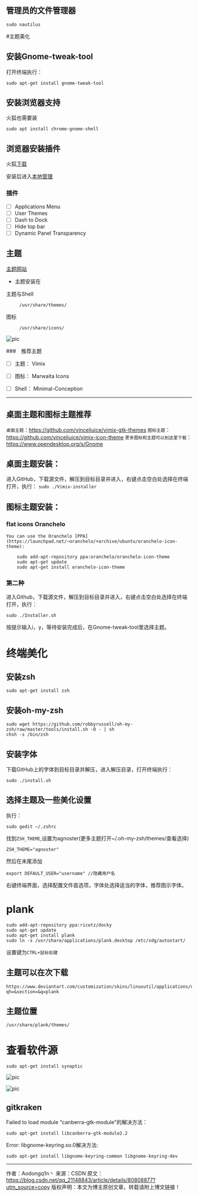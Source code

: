 ## 管理员的文件管理器
```
sudo nautilus
```

#主题美化


## 安装Gnome-tweak-tool
打开终端执行：
```
sudo apt-get install gnome-tweak-tool
```
## 安装浏览器支持
火狐也需要装
```
sudo apt install chrome-gnome-shell
```

## 浏览器安装插件
火狐[下载](https://addons.mozilla.org/zh-CN/firefox/addon/gnome-shell-integration/?src=search)

安装后进入[本地管理](https://extensions.gnome.org/local/)

### 插件

- [ ] Applications Menu
- [ ] User Themes
- [ ] Dash to Dock
- [ ] Hide top bar
- [ ] Dynamic Panel Transparency

## 主题
[主题网站](https://www.gnome-look.org/)

* 主题安装在

主题与Shell

         /usr/share/themes/ 
图标

         /usr/share/icons/

![pic](./0pic/5bbd5515ab64416d9a001bfd.png)

###　推荐主题

- [ ] 主题： Vimix
- [ ] 图标： Marwaita Icons
- [ ] Shell： Minimal-Conception


----------


## 桌面主题和图标主题推荐
`桌面主题`：https://github.com/vinceliuice/vimix-gtk-themes
`图标主题`：https://github.com/vinceliuice/vimix-icon-theme
`更多图标和主题可以到这里下载`：https://www.opendesktop.org/s/Gnome


## 桌面主题安装：
进入GitHub，下载源文件，解压到目标目录并进入，右键点击空白处选择在终端打开，执行：
``
sudo ./Vimix-installer
``





## 图标主题安装：
### flat icons Oranchelo 
```
You can use the Oranchelo [PPA](https://launchpad.net/~oranchelo/+archive/ubuntu/oranchelo-icon-theme):

    sudo add-apt-repository ppa:oranchelo/oranchelo-icon-theme
    sudo apt-get update
    sudo apt-get install oranchelo-icon-theme
```
### 第二种
进入Github，下载源文件，解压到目标目录并进入，右键点击空白处选择在终端打开，执行：
```
sudo ./Installer.sh
```
按提示输入i，y，等待安装完成后，在Gnome-tweak-tool里选择主题。
# 终端美化
## 安装zsh
```
sudo apt-get install zsh
```
## 安装oh-my-zsh

```
sudo wget https://github.com/robbyrussell/oh-my-zsh/raw/master/tools/install.sh -O - | sh
chsh -s /bin/zsh
```

## 安装字体
下载GitHub上的字体到目标目录并解压，进入解压目录，打开终端执行：
```
sudo ./install.sh
```
## 选择主题及一些美化设置
执行：
```
sudo gedit ~/.zshrc
```
找到`ZSH_THEME`,设置为agnoster(更多主题打开~/.oh-my-zsh/themes/查看选择)
```
ZSH_THEME="agnoster"
```
然后在末尾添加
```
export DEFAULT_USER="username" //隐藏用户名
```
右键终端界面，选择配置文件首选项，字体处选择适当的字体，推荐图示字体。

# plank
```
sudo add-apt-repository ppa:ricotz/docky 
sudo apt-get update 
sudo apt-get install plank
sudo ln -s /usr/share/applications/plank.desktop /etc/xdg/autostart/
```
设置键为`CTRL+鼠标右键`
## 主题可以在次下载
```
https://www.deviantart.com/customization/skins/linuxutil/applications/docks/?qh=&section=&q=plank
```
## 主题位置
```
/usr/share/plank/themes/    
```
# 查看软件源
```
sudo apt-get install synaptic
```
![pic](./0pic/5bbd6676ab64416d9a00231b.png)

![pic](./0pic/5bbd5515ab64416d9a001bfa.png)

## gitkraken

Failed to load module "canberra-gtk-module"的解决方法：  
```
sudo apt-get install libcanberra-gtk-module2.2
```
Error: libgnome-keyring.so.0解决方法:     
```
sudo apt-get install libgnome-keyring-common libgnome-keyring-dev 
```

---------------------
作者：Aodongq1n丶 
来源：CSDN 
原文：https://blog.csdn.net/qq_21148843/article/details/80808877?utm_source=copy 
版权声明：本文为博主原创文章，转载请附上博文链接！
```
